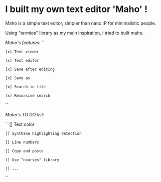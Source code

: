 # I built my own text editor 'Maho'  !

Maho is a simple text editor, simpler than nano :P for minimalistic people.

Using "termios" library as my main inspiration, i tried to built maho.

*Maho's features*:
``

    [x] Text viewer

    [x] Text editor

    [x] Save after editing

    [x] Save as

    [x] Search in file

    [x] Recursive search

``

*Maho's TO DO list*:


``
    [] Text color

    [] Synthaxe highlighting detection

    [] Line numbers

    [] Copy and paste

    [] Use "ncurses" library

    [] ...
``
